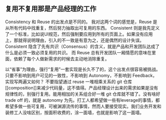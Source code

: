## 复用不复用那是产品经理的工作

Consistency 和 Reuse 的出发点是不同的。
我对这两个词的感觉是，Reuse 是从所有代码中找重复，然后努力抽取出可复用的东西。
Consistent 则是我先定义了一个标准，比如说UI规范，然后强制要应用到所有的页面上。如果没有应用上，那就得说明理由，引入的不一致是有意为之，还是偶然的设计失误。
Consistent 隐含了先有共识（Consensus）的含义，就是产品和开发团队达成了什么是必须一致必须复用的共识。
而 Reuse 总有开发团队一厢情愿的意味在里面，依赖了每个人做新需求的时候去主动地消除重复。

以“省事”为理由，强行“复用”一套实现是长久不了的，这个出发点很容易被挑战。
只要不影响到用户可见的一致性，不影响到 Autonomy，不影响到 Feedback，实现写两遍又如何？
不要指望通过 reuse 一堆相乘关系的 git 仓库[[composition]]来减少代码量，这不值得。产品经理设计出来的需求如果是没有规律性的，别强行复用。能用相加的关系组合好一堆 git 仓库就不错了。没有啥好 trade off 的，就是 autonomy 为先。打工人都希望做一些有leverage的事情，都希望多做一些可复用，可被渊源流传的事情，然而人要接受现实。我们业务开发和装修工人没啥区别，按面积收费的，涂一面墙，也就是影响了这一面墙。
